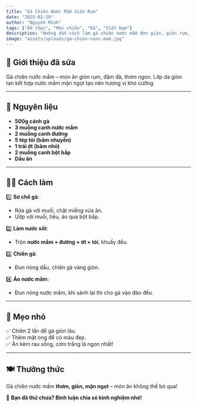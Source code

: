 ```yaml
---
title: "Gà Chiên Nước Mắm Giòn Rụm"
date: "2025-02-29"
author: "Nguyễn Minh"
tags: ["Ẩm thực", "Món chiên", "Gà", "Việt Nam"]
description: "Hướng dẫn cách làm gà chiên nước mắm đơn giản, giòn rụm, đậm đà chuẩn vị."
image: "assets/uploads/ga-chien-nuoc-mam.jpg"
---
```


## 🍗 Giới thiệu đã sửa 
Gà chiên nước mắm – món ăn giòn rụm, đậm đà, thơm ngon. Lớp da giòn tan kết hợp nước mắm mặn ngọt tạo nên hương vị khó cưỡng.  

---

## 🛒 Nguyên liệu  
- **500g cánh gà**  
- **3 muỗng canh nước mắm**  
- **2 muỗng canh đường**  
- **5 tép tỏi (băm nhuyễn)**  
- **1 trái ớt (băm nhỏ)**  
- **2 muỗng canh bột bắp**  
- **Dầu ăn**  

---

## 👩‍🍳 Cách làm  

1️⃣ **Sơ chế gà**:  
- Rửa gà với muối, chặt miếng vừa ăn.  
- Ướp với muối, tiêu, áo qua bột bắp.  

2️⃣ **Làm nước sốt**:  
- Trộn **nước mắm + đường + ớt + tỏi**, khuấy đều.  

3️⃣ **Chiên gà**:  
- Đun nóng dầu, chiên gà vàng giòn.  

4️⃣ **Áo nước mắm**:  
- Đun nóng nước mắm, khi sánh lại thì cho gà vào đảo đều.  

---

## 🌟 Mẹo nhỏ  
✅ Chiên 2 lần để gà giòn lâu.  
✅ Thêm mật ong để có màu đẹp.  
✅ Ăn kèm rau sống, cơm trắng là ngon nhất!  

---

## 🍽 Thưởng thức  
Gà chiên nước mắm **thơm, giòn, mặn ngọt** – món ăn không thể bỏ qua!  

📌 **Bạn đã thử chưa? Bình luận chia sẻ kinh nghiệm nhé!**